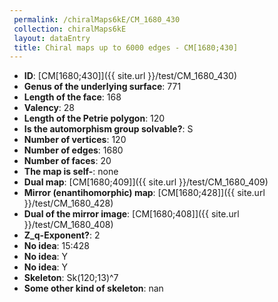 ```yaml
--- 
 permalink: /chiralMaps6kE/CM_1680_430 
 collection: chiralMaps6kE
 layout: dataEntry
 title: Chiral maps up to 6000 edges - CM[1680;430]
---
```


- **ID**: [CM[1680;430]]({{ site.url }}/test/CM_1680_430)
- **Genus of the underlying surface**: 771
- **Length of the face**: 168
- **Valency**: 28
- **Length of the Petrie polygon**: 120
- **Is the automorphism group solvable?**: S
- **Number of vertices**: 120
- **Number of edges**: 1680
- **Number of faces**: 20
- **The map is self-**: none
- **Dual map**: [CM[1680;409]]({{ site.url }}/test/CM_1680_409)
- **Mirror (enantihomorphic) map**: [CM[1680;428]]({{ site.url }}/test/CM_1680_428)
- **Dual of the mirror image**: [CM[1680;408]]({{ site.url }}/test/CM_1680_408)
- **Z_q-Exponent?**: 2
- **No idea**:  15:428
- **No idea**: Y
- **No idea**: Y
- **Skeleton**: Sk(120;13)^7
- **Some other kind of skeleton**: nan
